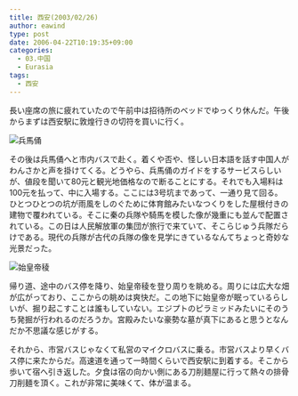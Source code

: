 ```yaml
---
title: 西安(2003/02/26)
author: eawind
type: post
date: 2006-04-22T10:19:35+09:00
categories:
  - 03.中国
  - Eurasia
tags:
  - 西安
---
```

長い座席の旅に疲れていたので午前中は招待所のベッドでゆっくり休んだ。午後からまずは西安駅に敦煌行きの切符を買いに行く。

![兵馬俑](/img/wp/2006/04/200302260923561.jpg)

その後は兵馬俑へと市内バスで赴く。着くや否や、怪しい日本語を話す中国人がわんさかと声を掛けてくる。どうやら、兵馬俑のガイドをするサービスらしいが、値段を聞いて80元と観光地価格なので断ることにする。それでも入場料は100元を払って、中に入場する。ここには3号坑まであって、一通り見て回る。ひとつひとつの坑が雨風をしのぐために体育館みたいなつくりをした屋根付きの建物で覆われている。そこに秦の兵隊や騎馬を模した像が幾重にも並んで配置されている。この日は人民解放軍の集団が旅行で来ていて、そこらじゅう兵隊だらけである。現代の兵隊が古代の兵隊の像を見学にきているなんてちょっと奇妙な光景だった。

![始皇帝稜](/img/wp/2006/04/200302261016141.jpg)

帰り道、途中のバス停を降り、始皇帝稜を登り周りを眺める。周りには広大な畑が広がっており、ここからの眺めは爽快だ。この地下に始皇帝が眠っているらしいが、掘り起こすことは誰もしていない。エジプトのピラミッドみたいにそのうち発掘が行われるのだろうか。宮殿みたいな豪勢な墓が真下にあると思うとなんだか不思議な感じがする。

それから、市営バスじゃなくて私営のマイクロバスに乗る。市営バスより早くバス停に来たからだ。高速道を通って一時間くらいで西安駅に到着する。そこから歩いて宿へ引き返した。夕食は宿の向かい側にある刀削麺屋に行って熱々の排骨刀削麺を頂く。これが非常に美味くて、体が温まる。

